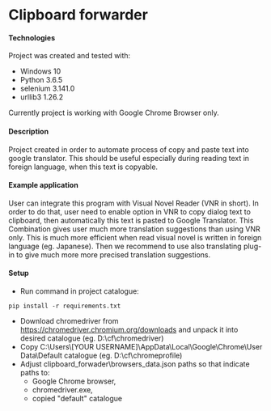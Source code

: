 # Clipboard forwarder

#### Technologies
Project was created and tested with:
* Windows 10
* Python 3.6.5
* selenium 3.141.0
* urllib3 1.26.2

Currently project is working with Google Chrome Browser only.

#### Description
Project created in order to automate process of copy and paste text into google translator. This should be useful especially during reading text in foreign language, when this text is copyable.



#### Example application
User can integrate this program with Visual Novel Reader (VNR in short). In order to do that, user need to enable option in VNR to copy dialog text to clipboard, then automatically this text is pasted to Google Translator. This Combination gives user much more translation suggestions than using VNR only. This is much more efficient when read visual novel is written in foreign language (eg. Japanese). Then we recommend to use also translating plug-in to give much more more precised translation suggestions.


#### Setup
- Run command in project catalogue:
```
pip install -r requirements.txt
```
- Download chromedriver from https://chromedriver.chromium.org/downloads and unpack it into desired catalogue (eg. D:\cf\chromedriver)
- Copy C:\Users\\[YOUR USERNAME]\AppData\Local\Google\Chrome\User Data\Default catalogue (eg. D:\cf\chromeprofile)
- Adjust clipboard_forwader\browsers_data.json paths so that indicate paths to:
	- Google Chrome browser, 
	- chromedriver.exe,
	- copied "default" catalogue